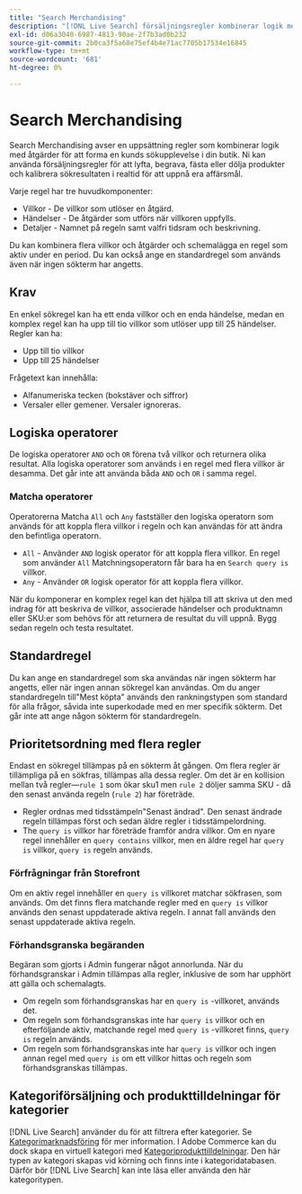 ```yaml
---
title: "Search Merchandising"
description: "[!DNL Live Search] försäljningsregler kombinerar logik med åtgärder för att forma shoppingupplevelsen."
exl-id: d06a3040-6987-4813-90ae-2f7b3ad0b232
source-git-commit: 2b0ca3f5a68e75ef4b4e71ac7705b17534e16845
workflow-type: tm+mt
source-wordcount: '681'
ht-degree: 0%

---
```


# Search Merchandising

Search Merchandising avser en uppsättning regler som kombinerar logik med åtgärder för att forma en kunds sökupplevelse i din butik. Ni kan använda försäljningsregler för att lyfta, begrava, fästa eller dölja produkter och kalibrera sökresultaten i realtid för att uppnå era affärsmål.

Varje regel har tre huvudkomponenter:

* Villkor - De villkor som utlöser en åtgärd.
* Händelser - De åtgärder som utförs när villkoren uppfylls.
* Detaljer - Namnet på regeln samt valfri tidsram och beskrivning.

Du kan kombinera flera villkor och åtgärder och schemalägga en regel som aktiv under en period. Du kan också ange en standardregel som används även när ingen sökterm har angetts.

## Krav

En enkel sökregel kan ha ett enda villkor och en enda händelse, medan en komplex regel kan ha upp till tio villkor som utlöser upp till 25 händelser.
Regler kan ha:

* Upp till tio villkor
* Upp till 25 händelser

Frågetext kan innehålla:

* Alfanumeriska tecken (bokstäver och siffror)
* Versaler eller gemener. Versaler ignoreras.

## Logiska operatorer

De logiska operatorer `AND` och `OR` förena två villkor och returnera olika resultat. Alla logiska operatorer som används i en regel med flera villkor är desamma. Det går inte att använda båda `AND` och `OR` i samma regel.

### Matcha operatorer

Operatorerna Matcha `All` och `Any` fastställer den logiska operatorn som används för att koppla flera villkor i regeln och kan användas för att ändra den befintliga operatorn.

* `All` - Använder `AND` logisk operator för att koppla flera villkor. En regel som använder `All` Matchningsoperatorn får bara ha en `Search query is` villkor.
* `Any` - Använder `OR` logisk operator för att koppla flera villkor.

När du komponerar en komplex regel kan det hjälpa till att skriva ut den med indrag för att beskriva de villkor, associerade händelser och produktnamn eller SKU:er som behövs för att returnera de resultat du vill uppnå. Bygg sedan regeln och testa resultatet.

## Standardregel

Du kan ange en standardregel som ska användas när ingen sökterm har angetts, eller när ingen annan sökregel kan användas. Om du anger standardregeln till&quot;Mest köpta&quot; används den rankningstypen som standard för alla frågor, såvida inte superkodade med en mer specifik sökterm. Det går inte att ange någon sökterm för standardregeln.

## Prioritetsordning med flera regler

Endast en sökregel tillämpas på en sökterm åt gången.
Om flera regler är tillämpliga på en sökfras, tillämpas alla dessa regler. Om det är en kollision mellan två regler—`rule 1` som ökar sku1 men `rule 2` döljer samma SKU - då den senast använda regeln (`rule 2`) har företräde.

* Regler ordnas med tidsstämpeln&quot;Senast ändrad&quot;. Den senast ändrade regeln tillämpas först och sedan äldre regler i tidsstämpelordning.
* The `query is` villkor har företräde framför andra villkor. Om en nyare regel innehåller en `query contains` villkor, men en äldre regel har `query is` villkor, `query is` regeln används.

### Förfrågningar från Storefront

Om en aktiv regel innehåller en `query is` villkoret matchar sökfrasen, som används. Om det finns flera matchande regler med en `query is` villkor används den senast uppdaterade aktiva regeln.
I annat fall används den senast uppdaterade aktiva regeln.

### Förhandsgranska begäranden

Begäran som gjorts i Admin fungerar något annorlunda. När du förhandsgranskar i Admin tillämpas alla regler, inklusive de som har upphört att gälla och schemalagts.

* Om regeln som förhandsgranskas har en `query is` -villkoret, används det.
* Om regeln som förhandsgranskas inte har `query is` villkor och en efterföljande aktiv, matchande regel med `query is` -villkoret finns, `query is` regeln används.
* Om regeln som förhandsgranskas inte har `query is` villkor och ingen annan regel med `query is` om ett villkor hittas och regeln som förhandsgranskas tillämpas.

## Kategoriförsäljning och produkttilldelningar för kategorier

[!DNL Live Search] använder du för att filtrera efter kategorier. Se [Kategorimarknadsföring](category-merch.md) för mer information.
I Adobe Commerce kan du dock skapa en virtuell kategori med [Kategoriprodukttilldelningar](https://experienceleague.adobe.com/docs/commerce-admin/catalog/categories/products-in-category/categories-product-assignments.html). Den här typen av kategori skapas vid körning och finns inte i kategoridatabasen. Därför bör [!DNL Live Search] kan inte läsa eller använda den här kategoritypen.
